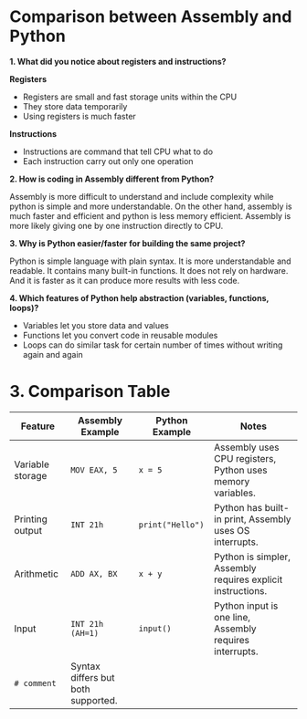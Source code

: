 
# Comparison between Assembly and Python

**1. What did you notice about registers and instructions?**

**Registers**
* Registers are small and fast storage units within the CPU
* They store data temporarily
* Using registers is much faster

**Instructions**
* Instructions are command that tell CPU what to do
* Each instruction carry out only one operation

**2. How is coding in Assembly different from Python?**

Assembly is more difficult to understand and include complexity while python is simple and more understandable. On the other hand, assembly is much faster and efficient and python is less memory efficient. Assembly is more likely giving one by one instruction directly to CPU.

**3. Why is Python easier/faster for building the same project?**

Python is simple language with plain syntax. It is more understandable and readable. It contains many built-in functions. It does not rely on hardware. And it is faster as it can produce more results with less code.

**4. Which features of Python help abstraction (variables, functions, loops)?**
* Variables let you store data and values
* Functions let you convert code in reusable modules
* Loops can do similar task for certain number of times without writing again and again

# 3. Comparison Table

| Feature             | Assembly Example        | Python Example          | Notes                                                                 |
|---------------------|-------------------------|-------------------------|----------------------------------------------------------------------|
| Variable storage    | `MOV EAX, 5`            | `x = 5`                 | Assembly uses CPU registers, Python uses memory variables.           |
| Printing output     | `INT 21h`               | `print("Hello")`        | Python has built-in print, Assembly uses OS interrupts.              |
| Arithmetic          | `ADD AX, BX`            | `x + y`                 | Python is simpler, Assembly requires explicit instructions.          |
| Input               | `INT 21h (AH=1)`        | `input()`               | Python input is one line, Assembly requires interrupts.              |
`# comment`             | Syntax differs but both supported.                                   |